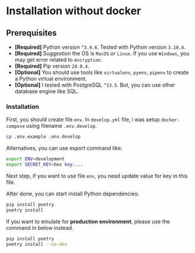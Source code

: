 # Installation without docker

## Prerequisites

- **[Required]** Python version `^3.9.6`. Tested with Python version `3.10.4`.
- **[Required]** Suggestion the OS is `MacOS` or `Linux`. If you use `Windows`, you may get error related to `encryption`.
- **[Required]** Pip version `20.0.4`.
- **[Optional]** You should use tools like `virtualenv`, `pyenv`, `pipenv` to create a Python virtual environment.
- **[Optional]** I tested with PostgreSQL `^13.5`. But, you can use other database engine like SQL. 

### Installation

First, you should create file `env`. In `develop.yml` file, i was setup `docker-compose` using filename `.env.develop`.

```bash
cp .env.example .env.develop
```

Alternatives, you can use export command like:

```bash
export ENV=development
export SECRET_KEY=hex key....
```

Next step, if you want to use file `env`, you need update value for key in this file.

After done, you can start install Python dependencies: 

```bash
pip install poetry
poetry install
```

If you want to emulate for **production environment**, please use the command in below instead.

```bash
pip install poetry
poetry install --no-dev
```
